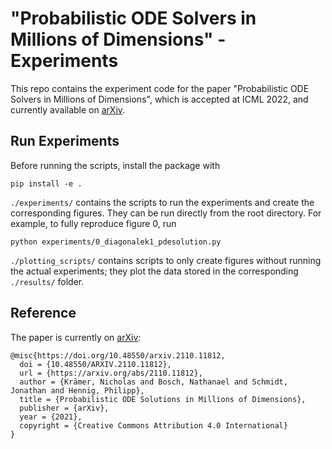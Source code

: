 # "Probabilistic ODE Solvers in Millions of Dimensions" - Experiments

This repo contains the experiment code for the paper "Probabilistic ODE Solvers in Millions of Dimensions", which is accepted at ICML 2022, and currently available on [arXiv](https://arxiv.org/abs/2110.11812).

## Run Experiments
Before running the scripts, install the package with
```
pip install -e .
```

`./experiments/` contains the scripts to run the experiments and create the corresponding figures.
They can be run directly from the root directory.
For example, to fully reproduce figure 0, run
```
python experiments/0_diagonalek1_pdesolution.py
```

`./plotting_scripts/` contains scripts to only create figures without running the actual experiments; they plot the data stored in the corresponding `./results/` folder.


## Reference
The paper is currently on [arXiv](https://arxiv.org/abs/2110.11812):
```
@misc{https://doi.org/10.48550/arxiv.2110.11812,
  doi = {10.48550/ARXIV.2110.11812},
  url = {https://arxiv.org/abs/2110.11812},
  author = {Krämer, Nicholas and Bosch, Nathanael and Schmidt, Jonathan and Hennig, Philipp},
  title = {Probabilistic ODE Solutions in Millions of Dimensions},
  publisher = {arXiv},
  year = {2021},
  copyright = {Creative Commons Attribution 4.0 International}
}
```
